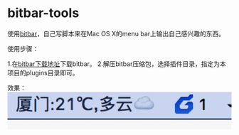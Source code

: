 # bitbar-tools

使用[bitbar](https://getbitbar.com/)，自己写脚本来在Mac OS X的menu bar上输出自己感兴趣的东西。

使用步骤：

1.在[bitbar下载地址](https://github.com/matryer/bitbar/releases/latest)下载bitbar。
2.解压bitbar压缩包，选择插件目录，指定为本项目的plugins目录即可。

效果：
![天气插件](./images/weather.jpg)
